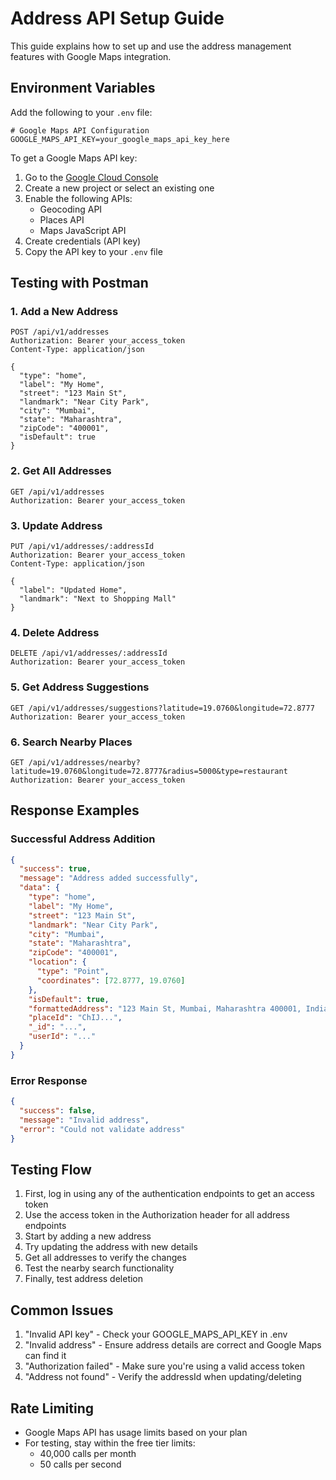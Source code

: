 # Address API Setup Guide

This guide explains how to set up and use the address management features with Google Maps integration.

## Environment Variables

Add the following to your `.env` file:

```
# Google Maps API Configuration
GOOGLE_MAPS_API_KEY=your_google_maps_api_key_here
```

To get a Google Maps API key:
1. Go to the [Google Cloud Console](https://console.cloud.google.com)
2. Create a new project or select an existing one
3. Enable the following APIs:
   - Geocoding API
   - Places API
   - Maps JavaScript API
4. Create credentials (API key)
5. Copy the API key to your `.env` file

## Testing with Postman

### 1. Add a New Address

```http
POST /api/v1/addresses
Authorization: Bearer your_access_token
Content-Type: application/json

{
  "type": "home",
  "label": "My Home",
  "street": "123 Main St",
  "landmark": "Near City Park",
  "city": "Mumbai",
  "state": "Maharashtra",
  "zipCode": "400001",
  "isDefault": true
}
```

### 2. Get All Addresses

```http
GET /api/v1/addresses
Authorization: Bearer your_access_token
```

### 3. Update Address

```http
PUT /api/v1/addresses/:addressId
Authorization: Bearer your_access_token
Content-Type: application/json

{
  "label": "Updated Home",
  "landmark": "Next to Shopping Mall"
}
```

### 4. Delete Address

```http
DELETE /api/v1/addresses/:addressId
Authorization: Bearer your_access_token
```

### 5. Get Address Suggestions

```http
GET /api/v1/addresses/suggestions?latitude=19.0760&longitude=72.8777
Authorization: Bearer your_access_token
```

### 6. Search Nearby Places

```http
GET /api/v1/addresses/nearby?latitude=19.0760&longitude=72.8777&radius=5000&type=restaurant
Authorization: Bearer your_access_token
```

## Response Examples

### Successful Address Addition
```json
{
  "success": true,
  "message": "Address added successfully",
  "data": {
    "type": "home",
    "label": "My Home",
    "street": "123 Main St",
    "landmark": "Near City Park",
    "city": "Mumbai",
    "state": "Maharashtra",
    "zipCode": "400001",
    "location": {
      "type": "Point",
      "coordinates": [72.8777, 19.0760]
    },
    "isDefault": true,
    "formattedAddress": "123 Main St, Mumbai, Maharashtra 400001, India",
    "placeId": "ChIJ...",
    "_id": "...",
    "userId": "..."
  }
}
```

### Error Response
```json
{
  "success": false,
  "message": "Invalid address",
  "error": "Could not validate address"
}
```

## Testing Flow

1. First, log in using any of the authentication endpoints to get an access token
2. Use the access token in the Authorization header for all address endpoints
3. Start by adding a new address
4. Try updating the address with new details
5. Get all addresses to verify the changes
6. Test the nearby search functionality
7. Finally, test address deletion

## Common Issues

1. "Invalid API key" - Check your GOOGLE_MAPS_API_KEY in .env
2. "Invalid address" - Ensure address details are correct and Google Maps can find it
3. "Authorization failed" - Make sure you're using a valid access token
4. "Address not found" - Verify the addressId when updating/deleting

## Rate Limiting

- Google Maps API has usage limits based on your plan
- For testing, stay within the free tier limits:
  - 40,000 calls per month
  - 50 calls per second